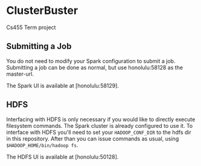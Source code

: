 # ClusterBuster
Cs455 Term project


## Submitting a Job
You do not need to modify your Spark configuration to submit a job. Submitting a job can be done as normal, but use honolulu:58128 as the master-url.

The Spark UI is available at [honolulu:58129].

## HDFS
Interfacing with HDFS is only necessary if you would like to directly execute filesystem commands.  The Spark cluster is already configured to use it.  To interface with HDFS you'll need to set your `HADOOP_CONF_DIR` to the hdfs dir in this repository.  After than you can issue commands as usual, using `$HADOOP_HOME/bin/hadoop fs`.

The HDFS UI is available at [honolulu:50128].
